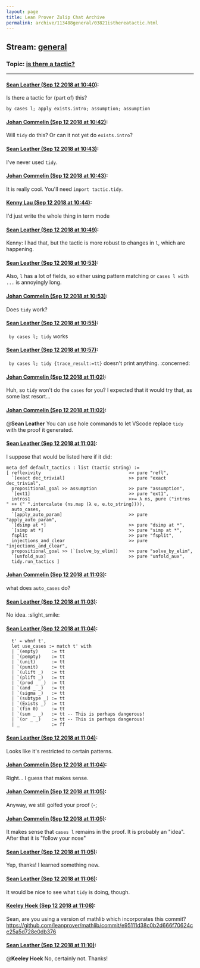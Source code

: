 ```yaml
---
layout: page
title: Lean Prover Zulip Chat Archive 
permalink: archive/113488general/03821isthereatactic.html
---
```


## Stream: [general](index.html)
### Topic: [is there a tactic?](03821isthereatactic.html)

---

#### [Sean Leather (Sep 12 2018 at 10:40)](https://leanprover.zulipchat.com/#narrow/stream/113488-general/topic/is%20there%20a%20tactic%3F/near/133785751):
Is there a tactic for (part of) this?

```lean
by cases l; apply exists.intro; assumption; assumption
```

#### [Johan Commelin (Sep 12 2018 at 10:42)](https://leanprover.zulipchat.com/#narrow/stream/113488-general/topic/is%20there%20a%20tactic%3F/near/133785823):
Will `tidy` do this? Or can it not yet do `exists.intro`?

#### [Sean Leather (Sep 12 2018 at 10:43)](https://leanprover.zulipchat.com/#narrow/stream/113488-general/topic/is%20there%20a%20tactic%3F/near/133785841):
I've never used `tidy`.

#### [Johan Commelin (Sep 12 2018 at 10:43)](https://leanprover.zulipchat.com/#narrow/stream/113488-general/topic/is%20there%20a%20tactic%3F/near/133785855):
It is really cool. You'll need `import tactic.tidy`.

#### [Kenny Lau (Sep 12 2018 at 10:44)](https://leanprover.zulipchat.com/#narrow/stream/113488-general/topic/is%20there%20a%20tactic%3F/near/133785901):
I'd just write the whole thing in term mode

#### [Sean Leather (Sep 12 2018 at 10:49)](https://leanprover.zulipchat.com/#narrow/stream/113488-general/topic/is%20there%20a%20tactic%3F/near/133786086):
Kenny: I had that, but the tactic is more robust to changes in `l`, which are happening.

#### [Sean Leather (Sep 12 2018 at 10:53)](https://leanprover.zulipchat.com/#narrow/stream/113488-general/topic/is%20there%20a%20tactic%3F/near/133786206):
Also, `l` has a lot of fields, so either using pattern matching or `cases l with ...` is annoyingly long.

#### [Johan Commelin (Sep 12 2018 at 10:53)](https://leanprover.zulipchat.com/#narrow/stream/113488-general/topic/is%20there%20a%20tactic%3F/near/133786220):
Does `tidy` work?

#### [Sean Leather (Sep 12 2018 at 10:55)](https://leanprover.zulipchat.com/#narrow/stream/113488-general/topic/is%20there%20a%20tactic%3F/near/133786279):
` by cases l; tidy` works

#### [Sean Leather (Sep 12 2018 at 10:57)](https://leanprover.zulipchat.com/#narrow/stream/113488-general/topic/is%20there%20a%20tactic%3F/near/133786383):
` by cases l; tidy {trace_result:=tt}` doesn't print anything. :concerned:

#### [Johan Commelin (Sep 12 2018 at 11:02)](https://leanprover.zulipchat.com/#narrow/stream/113488-general/topic/is%20there%20a%20tactic%3F/near/133786679):
Huh, so `tidy` won't do the `cases` for you? I expected that it would try that, as some last resort...

#### [Johan Commelin (Sep 12 2018 at 11:02)](https://leanprover.zulipchat.com/#narrow/stream/113488-general/topic/is%20there%20a%20tactic%3F/near/133786702):
@**Sean Leather** You can use hole commands to let VScode replace `tidy` with the proof it generated.

#### [Sean Leather (Sep 12 2018 at 11:03)](https://leanprover.zulipchat.com/#narrow/stream/113488-general/topic/is%20there%20a%20tactic%3F/near/133786713):
I suppose that would be listed here if it did:

```lean
meta def default_tactics : list (tactic string) :=
[ reflexivity                                 >> pure "refl", 
  `[exact dec_trivial]                        >> pure "exact dec_trivial",
  propositional_goal >> assumption            >> pure "assumption",
  `[ext1]                                     >> pure "ext1",
  intros1                                     >>= λ ns, pure ("intros " ++ (" ".intercalate (ns.map (λ e, e.to_string)))),
  auto_cases,
  `[apply_auto_param]                         >> pure "apply_auto_param",
  `[dsimp at *]                               >> pure "dsimp at *",
  `[simp at *]                                >> pure "simp at *",
  fsplit                                      >> pure "fsplit", 
  injections_and_clear                        >> pure "injections_and_clear",
  propositional_goal >> (`[solve_by_elim])    >> pure "solve_by_elim",
  `[unfold_aux]                               >> pure "unfold_aux",
  tidy.run_tactics ]
```

#### [Johan Commelin (Sep 12 2018 at 11:03)](https://leanprover.zulipchat.com/#narrow/stream/113488-general/topic/is%20there%20a%20tactic%3F/near/133786720):
what does `auto_cases` do?

#### [Sean Leather (Sep 12 2018 at 11:03)](https://leanprover.zulipchat.com/#narrow/stream/113488-general/topic/is%20there%20a%20tactic%3F/near/133786728):
No idea. :slight_smile:

#### [Sean Leather (Sep 12 2018 at 11:04)](https://leanprover.zulipchat.com/#narrow/stream/113488-general/topic/is%20there%20a%20tactic%3F/near/133786771):
```lean
  t' ← whnf t',
  let use_cases := match t' with
  | `(empty)     := tt
  | `(pempty)    := tt
  | `(unit)      := tt
  | `(punit)     := tt
  | `(ulift _)   := tt
  | `(plift _)   := tt
  | `(prod _ _)  := tt
  | `(and _ _)   := tt
  | `(sigma _)   := tt
  | `(subtype _) := tt
  | `(Exists _)  := tt
  | `(fin 0)     := tt
  | `(sum _ _)   := tt -- This is perhaps dangerous!
  | `(or _ _)    := tt -- This is perhaps dangerous!
  | _            := ff
```

#### [Sean Leather (Sep 12 2018 at 11:04)](https://leanprover.zulipchat.com/#narrow/stream/113488-general/topic/is%20there%20a%20tactic%3F/near/133786777):
Looks like it's restricted to certain patterns.

#### [Johan Commelin (Sep 12 2018 at 11:04)](https://leanprover.zulipchat.com/#narrow/stream/113488-general/topic/is%20there%20a%20tactic%3F/near/133786786):
Right... I guess that makes sense.

#### [Johan Commelin (Sep 12 2018 at 11:05)](https://leanprover.zulipchat.com/#narrow/stream/113488-general/topic/is%20there%20a%20tactic%3F/near/133786795):
Anyway, we still golfed your proof (-;

#### [Johan Commelin (Sep 12 2018 at 11:05)](https://leanprover.zulipchat.com/#narrow/stream/113488-general/topic/is%20there%20a%20tactic%3F/near/133786812):
It makes sense that `cases l` remains in the proof. It is probably an "idea". After that it is "follow your nose"

#### [Sean Leather (Sep 12 2018 at 11:05)](https://leanprover.zulipchat.com/#narrow/stream/113488-general/topic/is%20there%20a%20tactic%3F/near/133786813):
Yep, thanks! I learned something new.

#### [Sean Leather (Sep 12 2018 at 11:06)](https://leanprover.zulipchat.com/#narrow/stream/113488-general/topic/is%20there%20a%20tactic%3F/near/133786871):
It would be nice to see what `tidy` is doing, though.

#### [Keeley Hoek (Sep 12 2018 at 11:08)](https://leanprover.zulipchat.com/#narrow/stream/113488-general/topic/is%20there%20a%20tactic%3F/near/133786948):
Sean, are you using a version of mathlib which incorporates this commit?
https://github.com/leanprover/mathlib/commit/e95111d38c0b2d666f70624ce25a5d728e0db376

#### [Sean Leather (Sep 12 2018 at 11:10)](https://leanprover.zulipchat.com/#narrow/stream/113488-general/topic/is%20there%20a%20tactic%3F/near/133787037):
@**Keeley Hoek** No, certainly not. Thanks!

